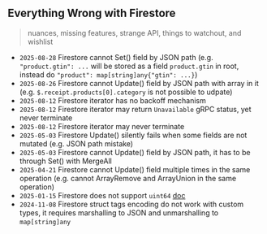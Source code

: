 ## Everything Wrong with Firestore

> nuances, missing features, strange API, things to watchout, and wishlist

- `2025-08-28` Firestore cannot Set() field by JSON path (e.g. `"product.gtin": ...` will be stored as a field `product.gtin` in root, instead do `"product": map[string]any{"gtin": ...}`)
- `2025-08-26` Firestore cannot Update() field by JSON path with array in it (e.g. `$.receipt.products[0].category` is not possible to udpate)
- `2025-08-12` Firestore iterator has no backoff mechanism
- `2025-08-12` Firestore iterator may return `Unavailable` gRPC status, yet never terminate
- `2025-08-12` Firestore iterator may never terminate
- `2025-05-03` Firestore Update() silently fails when some fields are not mutated (e.g. JSON path mistake)
- `2025-05-03` Firestore cannot Update() field by JSON path, it has to be through Set() with MergeAll
- `2025-04-21` Firestore cannot Update() field multiple times in the same operation (e.g. cannot ArrayRemove and ArrayUnion in the same operation)
- `2025-01-15` Firestore does not support `uint64` [doc](https://cloud.google.com/go/docs/reference/cloud.google.com/go/firestore/latest)
- `2024-11-08` Firestore struct tags encoding do not work with custom types, it requires marshalling to JSON and unmarshalling to `map[string]any`
